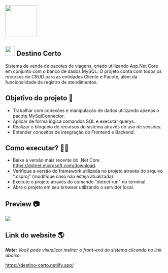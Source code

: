 <img height="100px" src="https://lh3.googleusercontent.com/DtqTx5tTcv_x2xwyiB1pTfouOmwNGd0AGTCbigFlFWY_d1TazE4z69t-o37QCP6Crw8eG0le9mg9CChi5qJ48ag_FRrq_s34DLOCernPw47P-xsBuzBi5teZPI9LhQT9s5MUc4-Exsc8Fq15lBftKMPM-WBNoICU2hbxwtTmQg5DAxHG8H0syCLZeTdyIJvyJ0-PpdPInP7Qat0cP54ajkJ3zeuo7sZa0szwo950-Md3e5jTi-51PXdj1Ni2QQKvqVMxw8sdHM-qqPkwEVMQjnn_I341Fn7-dE2NozG71nrNSepMNOdaLZkdx0U6lCIQtR59rQvYRKjyEI_7LFGPtD6XaHJUf5-oCjAXulSodGDyQbl3Nh037zNcTt-CJL8ij4cOKo7l_ayKLMD6AJmza6vvl4iNqDeunfMGjUWVPr7QkXcwaOOWmCtmTTbH7uBvhe6kOJFVzBtizsR7QGCjc3lcrbWrbqp34RrDUlKXedmMotd-Nu27nPF2P9XJACRXlAc_MkIqAyACRFi9NiD71zzY8kfZnOy608J8xXwCAvzs3MY9WttS87c-M7w-HhTnYUXf0wibiaBkJ-9oQCzfp3DZE2mz07Go_nxpLLrTAeWk-lB8X4zMVKjwP0nd8WXKxA7rS2z2q7sNOP5vMMOiBrqdUrMj1lWOzN9gshqrio5_l2h8I8T2KFtXj-Ifo16AVQueQMNmcrk0BSkZu8ljQuc=w575-h204-no?authuser=0">

## <img height="30px" src="https://lh3.googleusercontent.com/X8g-hWfRsXZRWW-gmQES1gqWeMB5RKgv2MoGjFLb_k_7HS2bqyhrW8QzYdyLSFrBam_B94j7rJvflKxiSIdyXR_P_CAMXhYm1v8B0XYeeEu6wbe9uEs1qwiA8Gel6olFt3YppMFLT1uF6Eb7e-Xe0x-oOCkPR5rNgBn1G0QLndWLqr56NeWYFUzfwE6qDg73d3YA7m7UQPhcC5ZDP1ZbHP5Oew2Q8U80HDLFoOUp0mTzWwMWmDXXEYn7L8o5EDbmYSs2-mEq0bSj23W-hbkXWRsP_OWJytJTt-E0-OHQw1nA2WtQnEJ17iMItbtYeJIfVA6DB3h8G2tz2jLU15HztgJDJCCTlJipARx4cfLmUH24gqO5tjw7bVWSINCvv6TDU6vs4DcOUveai35GGgNkIam-NXrXSXVUY5i6SNsF2AiXJY1-A_o0VZcTbDZ8uACMqtJrJjrhZ3_dLGYvbtr_crQILDqiiVl2lYXbwApZG84tZwMzlt1otRvy6JFrZdrgs9WZ2mZMGoSg7E9ZQMYb_fALCD7wB5OcEvF8yiPnU6LPGn_6Ivj2Hcibk2AuTSwD1-a8Z5weQ8OO2PmMKNxMQtoskuDnYIAtx5iy6U-xwRZNrW-mA5by2zeSYk0aRgr9mOiRgYyntSdYrieip7Sk0iN3MIpJ0llwbP6i7GrbPGe2QBpEnXXWm46H4MKs5r-jzEgFu7vWQhdXRCgH5JRyVBA=w412-h411-no?authuser=0">  Destino Certo

Sistema de venda de pacotes de viagens, criado utilizando Asp.Net Core em conjunto com o banco de dados MySQL. O projeto conta com todos os recursos de CRUD para as entidades Cliente e Pacote, além da funcionalidade de registro de atendimentos.

## Objetivo do projeto :rocket:

- Trabalhar com conexões e manipulação de dados utilizando apenas o pacote MySqlConnector.
- Aplicar de forma lógica comandos SQL e executar querys.
- Realizar o bloqueio de recursos do sistema através do uso de sessões.
- Entender conceitos de integração do Frontend e Backend.

## Como executar? 🧑‍🔧

- Baixe a versão mais recente do .Net Core https://dotnet.microsoft.com/download.
- Verifique a versão do framework utilizada no projeto através do arquivo ".csproj" (modifique caso não esteja atualizada).
- Execute o projeto através do comando "dotnet run" no terminal.
- Abra o projeto em seu browser utilizando o servidor local.

## Preview :camera:

<img src="https://lh3.googleusercontent.com/jEuvef5z_YLyjaCHLZbYWdjGJ8npQ2R9adKB2d9vnc-9ltBv1NlBpBagtyuQKlY5RteQRTnAv7guR80w7-SVwZr1lrj6FnhHJlkhhAP88867KWQT75vRekoEYqcTtoGCJAAFv2CK_lZsnfJEALLPS6gwuVY3mY6GLBHSc31br_TQ2HX9uOkFxWWABNuxJckanwooAWBcEF4GIZeyHEQNGHooTqRxfEznb2w8nmDIYV6VKsIREYIqbWkSihFLUluxlNZn30Md30VFjJFtCtCDv_mO7LKIkholDvUS_To-cwLlgi1AbNRbkdh6JWE8EMTrnGNKJT2h5KconJNbaRKRjLa4fU1SzY0NoQ4AZfzwWmSaaIPohLRJhVBR7K57n-IA-wscZbwJfgKkSG02HnQlYLywm-qKdN-xM3f7Z-zPBKrrTYqrIaZM8r62Ihf4DhaGiKY-2wzz-vL7wxocY_YKVjiCKdDkiJvoFHHx9aeLojbXABsqzvl3-VhPMC8DdeOwqE6hm8PD7p8-L_d-Yo-U5pg-5HIflUITs6h6AkYHvQzJH_4OYGnLcBc1V6bglIy9mDrU4Mni_hIzujjCb2k4J3k_rasqqVUmgiQwN0DyUydvCnXVKd5aBUL310PeOXW5IWxvB7tmwJpSR9sVI0AEa_ujNp21rHG7BHvEH1lV0ge0wK1gwabqU0FmoVeeNz_yRtvq_JTxq2jMGiQ3isNP3Zc=w457-h210-no?authuser=0">

## Link do website 🌎

***Note:** Você pode visualizar melhor o front-end do sistema clicando no link abaixo:*

https://destino-certo.netlify.app/
